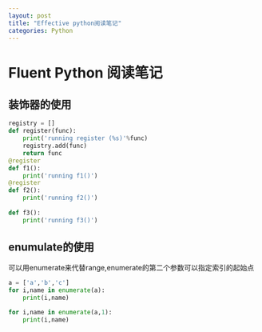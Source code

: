 ```yaml
---
layout: post
title: "Effective python阅读笔记"
categories: Python
---
```

# Fluent Python 阅读笔记
## 装饰器的使用
```python
registry = []
def register(func):
    print('running register (%s)'%func)
    registry.add(func)
    return func
@register
def f1():
    print('running f1()')
@register
def f2():
    print('running f2()')
    
def f3():
    print('running f3()')
```



## enumulate的使用
可以用enumerate来代替range,enumerate的第二个参数可以指定索引的起始点
```python
a = ['a','b','c']
for i,name in enumerate(a):
    print(i,name)

for i,name in enumerate(a,1):
    print(i,name)
```




